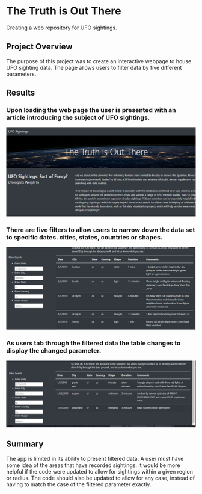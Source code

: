 # The Truth is Out There
Creating a web repository for UFO sightings.
## Project Overview
The purpose of this project was to create an interactive webpage to house UFO sighting data. The page allows users to filter data by five different parameters.

## Results
 
### Upon loading the web page the user is presented with an article introducing the subject of UFO sightings.
![jumbotron](https://raw.githubusercontent.com/pladams777/UFOs/main/static/images/1ufo1.png)
### There are five filters to allow users to narrow down the data set to specific dates. cities, states, countries or shapes. 
![filters](https://raw.githubusercontent.com/pladams777/UFOs/main/static/images/ufo2.PNG)
### As users tab through the filtered data the table changes to display the changed parameter.
![filtered](https://raw.githubusercontent.com/pladams777/UFOs/main/static/images/ufo3.PNG)


## Summary
The app is limited in its ability to present filtered data. A user must have some idea of the areas that have recorded sightings. It would be more helpful if the code were updated to allow for sightings within a given region or radius. The code should also be updated to allow for any case, instead of having to match the case of the filtered parameter exactly.
